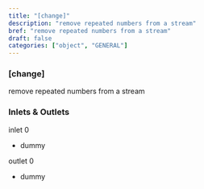 ```yaml
---
title: "[change]"
description: "remove repeated numbers from a stream"
bref: "remove repeated numbers from a stream"
draft: false
categories: ["object", "GENERAL"]
---
```


### [change]

remove repeated numbers from a stream

### Inlets & Outlets

inlet 0

 - dummy

outlet 0

 - dummy
 
